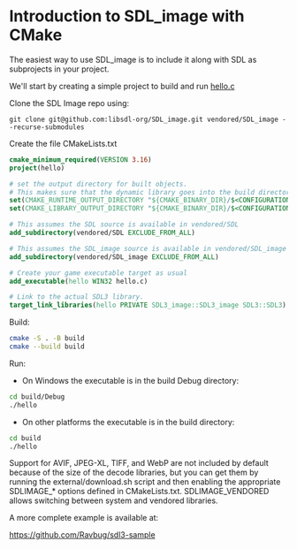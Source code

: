 
# Introduction to SDL_image with CMake

The easiest way to use SDL_image is to include it along with SDL as subprojects in your project.

We'll start by creating a simple project to build and run [hello.c](hello.c)

Clone the SDL Image repo using:
```
git clone git@github.com:libsdl-org/SDL_image.git vendored/SDL_image --recurse-submodules 
```

Create the file CMakeLists.txt
```cmake
cmake_minimum_required(VERSION 3.16)
project(hello)

# set the output directory for built objects.
# This makes sure that the dynamic library goes into the build directory automatically.
set(CMAKE_RUNTIME_OUTPUT_DIRECTORY "${CMAKE_BINARY_DIR}/$<CONFIGURATION>")
set(CMAKE_LIBRARY_OUTPUT_DIRECTORY "${CMAKE_BINARY_DIR}/$<CONFIGURATION>")

# This assumes the SDL source is available in vendored/SDL
add_subdirectory(vendored/SDL EXCLUDE_FROM_ALL)

# This assumes the SDL_image source is available in vendored/SDL_image
add_subdirectory(vendored/SDL_image EXCLUDE_FROM_ALL)

# Create your game executable target as usual
add_executable(hello WIN32 hello.c)

# Link to the actual SDL3 library.
target_link_libraries(hello PRIVATE SDL3_image::SDL3_image SDL3::SDL3)
```

Build:
```sh
cmake -S . -B build
cmake --build build
```

Run:
- On Windows the executable is in the build Debug directory:
```sh
cd build/Debug
./hello
``` 
- On other platforms the executable is in the build directory:
```sh
cd build
./hello
```

Support for AVIF, JPEG-XL, TIFF, and WebP are not included by default because of the size of the decode libraries, but you can get them by running the external/download.sh script and then enabling the appropriate SDLIMAGE_* options defined in CMakeLists.txt. SDLIMAGE_VENDORED allows switching between system and vendored libraries.

A more complete example is available at:

https://github.com/Ravbug/sdl3-sample

